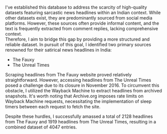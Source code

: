 I've established this database to address the scarcity of high-quality datasets featuring sarcastic news headlines within an Indian context. While other datasets exist, they are predominantly sourced from social media platforms. However, these sources often provide informal content, and the text is frequently extracted from comment replies, lacking comprehensive context.
<br>
Therefore, I aim to bridge this gap by providing a more structured and reliable dataset. In pursuit of this goal, I identified two primary sources renowned for their satirical news headlines in India:
<ul>
<li>The Fauxy</li>
<li>The Unreal Times</li>
</ul>
Scraping headlines from The Fauxy website proved relatively straightforward. However, accessing headlines from The Unreal Times posed a challenge due to its closure in November 2016. To circumvent this obstacle, I utilized the Wayback Machine to extract headlines from archived snapshots. It's worth noting that Archive.org imposes rate limits on Wayback Machine requests, necessitating the implementation of sleep timers between each request to fetch the site.

Despite these hurdles, I successfully amassed a total of 2128 headlines from The Fauxy and 1919 headlines from The Unreal Times, resulting in a combined dataset of 4047 entries.
